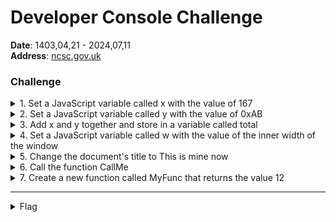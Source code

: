 # Developer Console Challenge
**Date**: 1403,04,21 - 2024,07,11<br>
**Address**: [ncsc.gov.uk](https://www.ncsc.gov.uk/training/cyberfirst/cfgc2019-examples/devconsole/index.html)

### Challenge
<details><summary>1. Set a JavaScript variable called x with the value of 167</summary>
  
```js
  var x = 167
```

</details>

<details><summary>2. Set a JavaScript variable called y with the value of 0xAB</summary>

```js
var y =0xAB
```

</details>

<details><summary>3. Add x and y together and store in a variable called total</summary>

```js
var total = x + y
```

</details>

<details><summary>4. Set a JavaScript variable called w with the value of the inner width of the window</summary>

```js
var w = innerWidth
```

</details>

<details><summary>5. Change the document's title to This is mine now</summary>

```js
document.title = 'This is mine now'
```

</details>

<details><summary>6. Call the function CallMe</summary>

```js
CallMe()
```

</details>

<details><summary>7. Create a new function called MyFunc that returns the value 12</summary>

```js
function MyFunc() { return 12; }
```

</details>

---

<details><summary>Flag</summary>

```flag
flag{RGV2Q29uc29sZSBpcyBtaW5lIG5vdw==}

Decoding on Base64 -> 'DevConsole is mine now'
```

</details>
